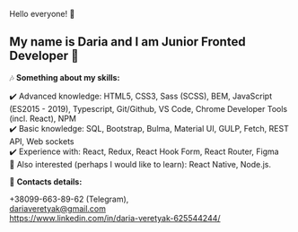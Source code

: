 
Hello everyone! 👋

## My name is Daria and I am Junior Fronted Developer 💜

🎶 **Something about my skills:**

✔️ Advanced knowledge: HTML5, CSS3, Sass (SCSS), BEM, JavaScript (ES2015 - 2019), Typescript, Git/Github, VS Code, Chrome Developer Tools (incl. React), NPM <br />
✔️ Basic knowledge: SQL, Bootstrap, Bulma, Material UI, GULP, Fetch, REST API, Web sockets <br />
✔️ Experience with: React, Redux, React Hook Form, React Router, Figma <br />
🔖 Also interested (perhaps I would like to learn): React Native, Node.js. <br />

:love_letter: **Contacts details:** <br />

+38099-663-89-62 (Telegram), <br />
dariaveretyak@gmail.com <br />
https://www.linkedin.com/in/daria-veretyak-625544244/
